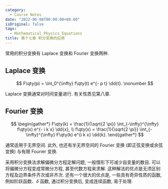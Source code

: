 ```yaml
---
category:
  - Course Notes
date: "2022-06-08T00:00:00+08:00"
isOriginal: false
tags:
  - Mathematical_Physics_Equations
title: 第十七章 积分变换的应用
---
```


常用的积分变换有 Laplace 变换和 Fourier 变换两种.

## Laplace 变换

$$
F\qty(p) = \int_0^{\infty} f\qty(t) e^{- p t} \dd{t}.
\nonumber
$$

Laplace 变换通常对时间变量进行. 有关性质见第八章.

## Fourier 变换

$$
\begin{gather*}
  F\qty(k) = \frac{1}{\sqrt{2 \pi}} \int_{-\infty}^{\infty} f\qty(x) e^{- i k x} \dd{x}, \\
  f\qty(x) = \frac{1}{\sqrt{2 \pi}} \int_{-\infty}^{\infty} F\qty(k) e^{i k x} \dd{k}.
\end{gather*}
$$

通常适用于无界空间. 此外, 也还有半无界空间的 Fourier 变换 (即正弦变换或余弦变换) 与有限 Fourier 变换.

采用积分变换法求解偏微分方程定解问题, 一般情形下可减少自变量的数目. 可以将偏微分方程变成常微分方程, 甚至代数方程来求解. 这种解法的优点是无须区别方程及边界条件齐次或非齐次. 还有一个很大的优点是, 一些具有奇异性质的函数, 例如阶跃函数、$\delta$ 函数, 通过积分变换后, 变成连续函数, 易于处理.
